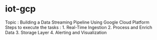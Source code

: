 # iot-gcp
Topic : Building a Data Streaming Pipeline Using Google Cloud Platform
Steps to execute the tasks :
	1. Real-Time Ingestion
	2. Process and Enrich Data
	3. Storage Layer
  4. Alerting and Visualization
